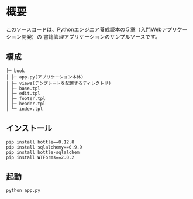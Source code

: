 # 概要

このソースコードは、Pythonエンジニア養成読本の５章（入門Webアプリケーション開発）の
書籍管理アプリケーションのサンプルソースです。

## 構成

```
├─ book
│ ├─ app.py(アプリケーション本体)
│ ├─ views(テンプレートを配置するディレクトリ) 
│ ├─ base.tpl
│ ├─ edit.tpl
│ ├─ footer.tpl
│ ├─ header.tpl
│ └─ index.tpl
```

## インストール

```
pip install bottle==0.12.8
pip install sqlalchemy==0.9.9
pip install bottle-sqlalchem
pip install WTForms==2.0.2
```

## 起動

```
python app.py
```
